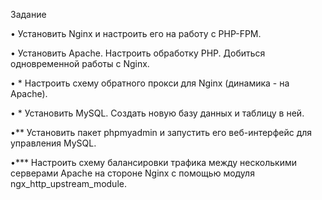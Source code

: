 Задание

• Установить Nginx и настроить его на работу с PHP-FPM.

• Установить Apache. Настроить обработку PHP. Добиться одновременной работы с Nginx.

• * Настроить схему обратного прокси для Nginx (динамика - на Apache).

• * Установить MySQL. Создать новую базу данных и таблицу в ней.

•** Установить пакет phpmyadmin и запустить его веб-интерфейс для управления MySQL.

•*** Настроить схему балансировки трафика между несколькими серверами Apache на стороне Nginx с помощью модуля ngx_http_upstream_module.

